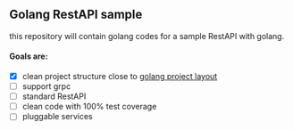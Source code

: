 ## Golang RestAPI sample

this repository will contain golang codes for a sample RestAPI with golang. 

#### Goals are:

* [x] clean project structure close to [golang project layout](https://github.com/golang-standards/project-layout)
* [ ] support grpc
* [ ] standard RestAPI
* [ ] clean code with 100% test coverage
* [ ] pluggable services